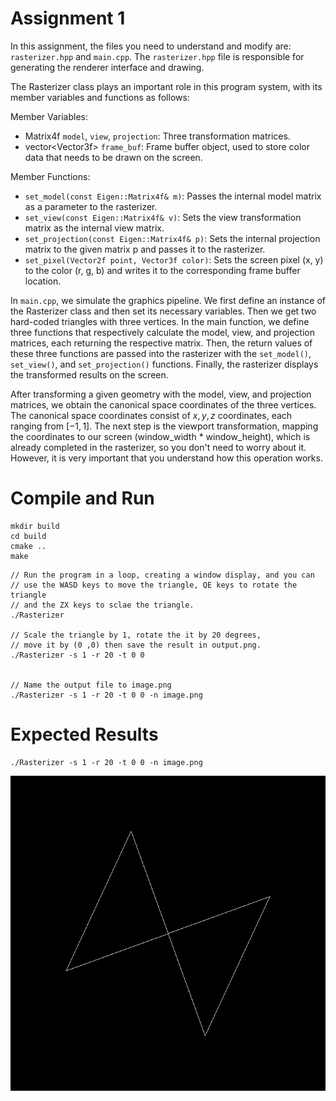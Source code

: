 # Assignment 1
In this assignment, the files you need to understand and modify are: `rasterizer.hpp` and `main.cpp`. The `rasterizer.hpp` file is responsible for generating the renderer interface and drawing.

The Rasterizer class plays an important role in this program system, with its member variables and functions as follows:

Member Variables:
* Matrix4f `model`, `view`, `projection`: Three transformation matrices.
* vector\<Vector3f> `frame_buf`: Frame buffer object, used to store color data that needs to be drawn on the screen.

Member Functions:
* `set_model(const Eigen::Matrix4f& m)`: Passes the internal model matrix as a parameter to the rasterizer.
* `set_view(const Eigen::Matrix4f& v)`: Sets the view transformation matrix as the internal view matrix.
* `set_projection(const Eigen::Matrix4f& p)`: Sets the internal projection matrix to the given matrix p and passes it to the rasterizer.
* `set_pixel(Vector2f point, Vector3f color)`: Sets the screen pixel (x, y) to the color (r, g, b) and writes it to the corresponding frame buffer location.

In `main.cpp`, we simulate the graphics pipeline. We first define an instance of the Rasterizer class and then set its necessary variables. Then we get two hard-coded triangles with three vertices. In the main function, we define three functions that respectively calculate the model, view, and projection matrices, each returning the respective matrix. Then, the return values of these three functions are passed into the rasterizer with the `set_model()`, `set_view()`, and `set_projection()` functions. Finally, the rasterizer displays the transformed results on the screen.

After transforming a given geometry with the model, view, and projection matrices, we obtain the canonical space coordinates of the three vertices. The canonical space coordinates consist of $x, y, z$ coordinates, each ranging from $[-1,1]$. The next step is the viewport transformation, mapping the coordinates to our screen (window_width * window_height), which is already completed in the rasterizer, so you don't need to worry about it. However, it is very important that you understand how this operation works.

# Compile and Run
```
mkdir build
cd build
cmake ..
make
```

```
// Run the program in a loop, creating a window display, and you can
// use the WASD keys to move the triangle, QE keys to rotate the triangle
// and the ZX keys to sclae the triangle.
./Rasterizer

// Scale the triangle by 1, rotate the it by 20 degrees, 
// move it by (0 ,0) then save the result in output.png.
./Rasterizer -s 1 -r 20 -t 0 0


// Name the output file to image.png
./Rasterizer -s 1 -r 20 -t 0 0 -n image.png     
```

# Expected Results
```
./Rasterizer -s 1 -r 20 -t 0 0 -n image.png
```
![Expected Results](./image.png)